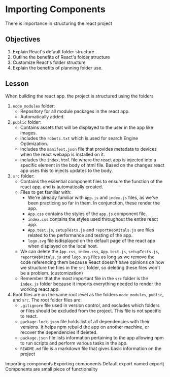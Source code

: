 # Importing Components
There is importance in structuring the react project

## Objectives

1. Explain React's default folder structure
2. Outline the benefits of React's folder structure
3. Customize React's folder structure
4. Explain the benefits of planning folder use.

## Lesson

When building the react app. the project is structured using the folders 
1. `node_modules` folder: 
    - Repository for all module packages in the react app. 
    - Automatically added. 
3. `public` folder: 
    - Contains assets that will be displayed to the user in the app like images.
    - includes the `robots.txt` which is used for search Engine Optimization.
    - includes the `manifest.json` file that provides metadata to devices when the react webapp is installed on it.
    - includes the `index.html` file where the react app is injected into a specific element in the body of html file. Based on the changes react app uses this to injects updates to the body. 
4. `src` folder: 
    - Contains the essential component files to ensure the function of the react app, and is automatically created.
    - Files to get familiar with:
      - We're already familiar with `App.js` and `index.js` files, as we've been practicing so far in them. In conjunction, these render the app.
      - `App.css` contains the styles of the `app.js` component file.
      - `index.css` contains the styles used throughout the entire react app.
      - `App.test.js`, `setupTests.js` and `reportWebVitals.js` are files related to the performance and testing of the app.
      - `logo.svg` file isdisplayed on the default page of the react app when displayed on the local host.
    - We can delete the `App.css`, `index.css`, `App.test.js`, `setupTests.js`, `reportWebVitals.js` and `logo.svg` files as long as we remove the code referencing them because React doesn't have opinions on how we structure the files in the `src` folder, so deleting these files won't be a problem. (customization)
    - Remember that the most important file in the `src` folder is the `index.js` folder because it imports everything needed to render the working react app.
5. Root files are on the same root level as the folders `node_modules`, `public`, and `src`. The root folder files are:
    - `.gitignore` file used in version control, and excludes which folders or files should be excluded from the project. This file is not specific to react.
    - `package-lock.json` file holds list of all dependencies with their versions. It helps npm rebuild the app on another machine, or recover the dependencies if deleted. 
    - `package.json` file lists information pertaining to the app allowing npm to run scripts and perform various tasks in the app.
    - `README.md` file is a markdown file that gives basic information on the project


Importing components
Exporting components
  Default export
  named exportj
Components are small piece of functionality